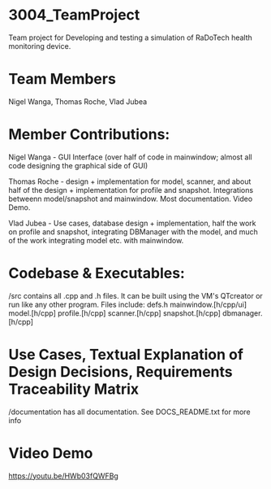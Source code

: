 # 3004_TeamProject
Team project for Developing and testing a simulation of RaDoTech  health monitoring device.

# Team Members
Nigel Wanga, Thomas Roche, Vlad Jubea

# Member Contributions:
Nigel Wanga - GUI Interface (over half of code in mainwindow; almost all code designing the graphical side of GUI)

Thomas Roche - design + implementation for model, scanner, and about half of the design + implementation for profile and snapshot. Integrations betweenn model/snapshot and mainwindow. Most documentation. Video Demo.

Vlad Jubea - Use cases, database design + implementation, half the work on profile and snapshot, integrating DBManager with the model, and much of the work integrating model etc. with mainwindow.

# Codebase & Executables:
/src contains all .cpp and .h files. It can be built using the VM's QTcreator or run like any other program. 
Files include:
defs.h
mainwindow.[h/cpp/ui]
model.[h/cpp]
profile.[h/cpp]
scanner.[h/cpp]
snapshot.[h/cpp]
dbmanager.[h/cpp]

# Use Cases, Textual Explanation of Design Decisions, Requirements Traceability Matrix
/documentation has all documentation. See DOCS_README.txt for more info

# Video Demo
https://youtu.be/HWb03fQWFBg
